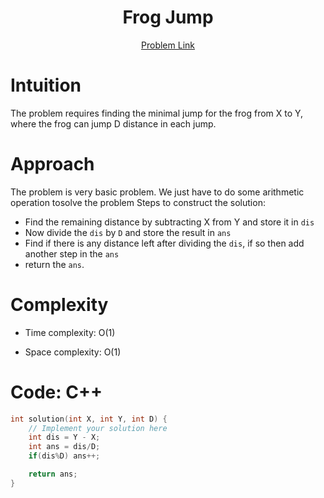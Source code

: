 <h1 align="center">Frog Jump</h1>
<p align="center">
<a href="https://app.codility.com/programmers/lessons/3-time_complexity/frog_jmp/">Problem Link</a>
</p>

# Intuition

<!-- Describe your first thoughts on how to solve this problem. -->

The problem requires finding the minimal jump for the frog from X to Y, where the frog can jump D distance in each jump.

# Approach

<!-- Describe your approach to solving the problem. -->

The problem is very basic problem. We just have to do some arithmetic operation tosolve the problem Steps to construct the solution:

- Find the remaining distance by subtracting X from Y and store it in `dis`
- Now divide the `dis` by `D` and store the result in `ans`
- Find if there is any distance left after dividing the `dis`, if so then add another step in the `ans`
- return the `ans`.

# Complexity

- Time complexity: O(1)
<!-- Add your time complexity here, e.g. $$O(n)$$ -->

- Space complexity: O(1)
<!-- Add your space complexity here, e.g. $$O(n)$$ -->

# Code: C++

```C++
int solution(int X, int Y, int D) {
    // Implement your solution here
    int dis = Y - X;
    int ans = dis/D;
    if(dis%D) ans++;

    return ans;
}
```
